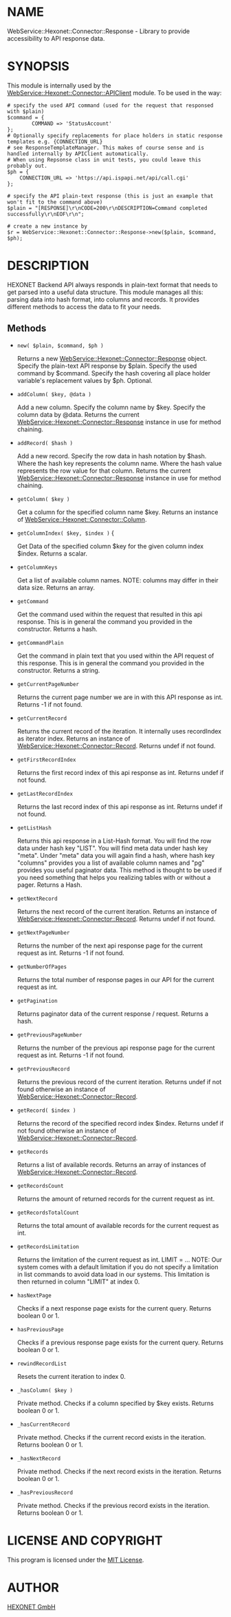 # NAME

WebService::Hexonet::Connector::Response - Library to provide accessibility to API response data.

# SYNOPSIS

This module is internally used by the [WebService::Hexonet::Connector::APIClient](https://metacpan.org/pod/WebService%3A%3AHexonet%3A%3AConnector%3A%3AAPIClient) module.
To be used in the way:

    # specify the used API command (used for the request that responsed with $plain)
    $command = {
            COMMAND => 'StatusAccount'
    };
    # Optionally specify replacements for place holders in static response templates e.g. {CONNECTION_URL}
    # see ResponseTemplateManager. This makes of course sense and is handled internally by APIClient automatically.
    # When using Repsonse class in unit tests, you could leave this probably out.
    $ph = {
        CONNECTION_URL => 'https://api.ispapi.net/api/call.cgi'
    };

    # specify the API plain-text response (this is just an example that won't fit to the command above)
    $plain = "[RESPONSE]\r\nCODE=200\r\nDESCRIPTION=Command completed successfully\r\nEOF\r\n";

    # create a new instance by
    $r = WebService::Hexonet::Connector::Response->new($plain, $command, $ph);

# DESCRIPTION

HEXONET Backend API always responds in plain-text format that needs to get parsed into a useful
data structure. This module manages all this: parsing data into hash format, into columns and records.
It provides different methods to access the data to fit your needs.

## Methods

- `new( $plain, $command, $ph )`

  Returns a new [WebService::Hexonet::Connector::Response](https://metacpan.org/pod/WebService%3A%3AHexonet%3A%3AConnector%3A%3AResponse) object.
  Specify the plain-text API response by $plain.
  Specify the used command by $command.
  Specify the hash covering all place holder variable's replacement values by $ph. Optional.

- `addColumn( $key, @data )`

  Add a new column.
  Specify the column name by $key.
  Specify the column data by @data.
  Returns the current [WebService::Hexonet::Connector::Response](https://metacpan.org/pod/WebService%3A%3AHexonet%3A%3AConnector%3A%3AResponse) instance in use for method chaining.

- `addRecord( $hash )`

  Add a new record.
  Specify the row data in hash notation by $hash.
  Where the hash key represents the column name.
  Where the hash value represents the row value for that column.
  Returns the current [WebService::Hexonet::Connector::Response](https://metacpan.org/pod/WebService%3A%3AHexonet%3A%3AConnector%3A%3AResponse) instance in use for method chaining.

- `getColumn( $key )`

  Get a column for the specified column name $key.
  Returns an instance of [WebService::Hexonet::Connector::Column](https://metacpan.org/pod/WebService%3A%3AHexonet%3A%3AConnector%3A%3AColumn).

- `getColumnIndex( $key, $index )` {

  Get Data of the specified column $key for the given column index $index.
  Returns a scalar.

- `getColumnKeys`

  Get a list of available column names. NOTE: columns may differ in their data size.
  Returns an array.

- `getCommand`

  Get the command used within the request that resulted in this api response.
  This is in general the command you provided in the constructor.
  Returns a hash.

- `getCommandPlain`

  Get the command in plain text that you used within the API request of this response.
  This is in general the command you provided in the constructor.
  Returns a string.

- `getCurrentPageNumber`

  Returns the current page number we are in with this API response as int.
  Returns -1 if not found.

- `getCurrentRecord`

  Returns the current record of the iteration. It internally uses recordIndex as iterator index.
  Returns an instance of [WebService::Hexonet::Connector::Record](https://metacpan.org/pod/WebService%3A%3AHexonet%3A%3AConnector%3A%3ARecord).
  Returns undef if not found.

- `getFirstRecordIndex`

  Returns the first record index of this api response as int.
  Returns undef if not found.

- `getLastRecordIndex`

  Returns the last record index of this api response as int.
  Returns undef if not found.

- `getListHash`

  Returns this api response in a List-Hash format.
  You will find the row data under hash key "LIST".
  You will find meta data under hash key "meta".
  Under "meta" data you will again find a hash, where
  hash key "columns" provides you a list of available
  column names and "pg" provides you useful paginator
  data.
  This method is thought to be used if you need
  something that helps you realizing tables with or
  without a pager.
  Returns a Hash.

- `getNextRecord`

  Returns the next record of the current iteration.
  Returns an instance of [WebService::Hexonet::Connector::Record](https://metacpan.org/pod/WebService%3A%3AHexonet%3A%3AConnector%3A%3ARecord).
  Returns undef if not found.

- `getNextPageNumber`

  Returns the number of the next api response page for the current request as int.
  Returns -1 if not found.

- `getNumberOfPages`

  Returns the total number of response pages in our API for the current request as int.

- `getPagination`

  Returns paginator data of the current response / request.
  Returns a hash.

- `getPreviousPageNumber`

  Returns the number of the previous api response page for the current request as int.
  Returns -1 if not found.

- `getPreviousRecord`

  Returns the previous record of the current iteration.
  Returns undef if not found otherwise an instance of [WebService::Hexonet::Connector::Record](https://metacpan.org/pod/WebService%3A%3AHexonet%3A%3AConnector%3A%3ARecord).

- `getRecord( $index )`

  Returns the record of the specified record index $index.
  Returns undef if not found otherwise an instance of [WebService::Hexonet::Connector::Record](https://metacpan.org/pod/WebService%3A%3AHexonet%3A%3AConnector%3A%3ARecord).

- `getRecords`

  Returns a list of available records.
  Returns an array of instances of [WebService::Hexonet::Connector::Record](https://metacpan.org/pod/WebService%3A%3AHexonet%3A%3AConnector%3A%3ARecord).

- `getRecordsCount`

  Returns the amount of returned records for the current request as int.

- `getRecordsTotalCount`

  Returns the total amount of available records for the current request as int.

- `getRecordsLimitation`

  Returns the limitation of the current request as int. LIMIT = ...
  NOTE: Our system comes with a default limitation if you do not specify
  a limitation in list commands to avoid data load in our systems.
  This limitation is then returned in column "LIMIT" at index 0.

- `hasNextPage`

  Checks if a next response page exists for the current query.
  Returns boolean 0 or 1.

- `hasPreviousPage`

  Checks if a previous response page exists for the current query.
  Returns boolean 0 or 1.

- `rewindRecordList`

  Resets the current iteration to index 0.

- `_hasColumn( $key )`

  Private method. Checks if a column specified by $key exists.
  Returns boolean 0 or 1.

- `_hasCurrentRecord`

  Private method. Checks if the current record exists in the iteration.
  Returns boolean 0 or 1.

- `_hasNextRecord`

  Private method. Checks if the next record exists in the iteration.
  Returns boolean 0 or 1.

- `_hasPreviousRecord`

  Private method. Checks if the previous record exists in the iteration.
  Returns boolean 0 or 1.

# LICENSE AND COPYRIGHT

This program is licensed under the [MIT License](https://raw.githubusercontent.com/centralnicgroup-opensource/rtldev-middleware-perl-sdk/master/LICENSE).

# AUTHOR

[HEXONET GmbH](https://www.hexonet.net)

